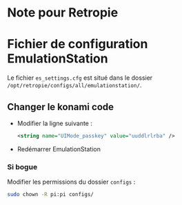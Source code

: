 # Note pour Retropie

# Fichier de configuration EmulationStation
Le fichier `es_settings.cfg` est situé dans le dossier `/opt/retropie/configs/all/emulationstation/`.

## Changer le konami code
- Modifier la ligne suivante :
  ```xml
  <string name="UIMode_passkey" value="uuddlrlrba" />
  ```

- Redémarrer EmulationStation

### Si bogue
Modifier les permissions du dossier `configs` :
```bash
sudo chown -R pi:pi configs/
```
